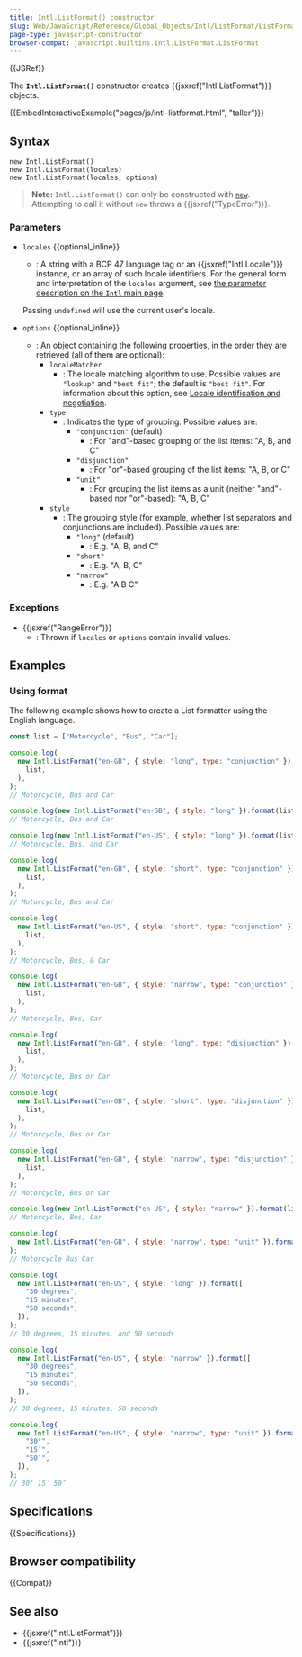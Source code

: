 ```yaml
---
title: Intl.ListFormat() constructor
slug: Web/JavaScript/Reference/Global_Objects/Intl/ListFormat/ListFormat
page-type: javascript-constructor
browser-compat: javascript.builtins.Intl.ListFormat.ListFormat
---
```


{{JSRef}}

The **`Intl.ListFormat()`** constructor creates {{jsxref("Intl.ListFormat")}} objects.

{{EmbedInteractiveExample("pages/js/intl-listformat.html", "taller")}}

## Syntax

```js-nolint
new Intl.ListFormat()
new Intl.ListFormat(locales)
new Intl.ListFormat(locales, options)
```

> **Note:** `Intl.ListFormat()` can only be constructed with [`new`](/en-US/docs/Web/JavaScript/Reference/Operators/new). Attempting to call it without `new` throws a {{jsxref("TypeError")}}.

### Parameters

- `locales` {{optional_inline}}
  - : A string with a BCP 47 language tag or an {{jsxref("Intl.Locale")}} instance, or an array of such locale identifiers. For the general form and interpretation of the `locales` argument, see [the parameter description on the `Intl` main page](/en-US/docs/Web/JavaScript/Reference/Global_Objects/Intl#locales_argument).

  Passing `undefined` will use the current user's locale.

- `options` {{optional_inline}}
  - : An object containing the following properties, in the order they are retrieved (all of them are optional):
    - `localeMatcher`
      - : The locale matching algorithm to use. Possible values are `"lookup"` and `"best fit"`; the default is `"best fit"`. For information about this option, see [Locale identification and negotiation](/en-US/docs/Web/JavaScript/Reference/Global_Objects/Intl#locale_identification_and_negotiation).
    - `type`
      - : Indicates the type of grouping. Possible values are:
        - `"conjunction"` (default)
          - : For "and"-based grouping of the list items: "A, B, and C"
        - `"disjunction"`
          - : For "or"-based grouping of the list items: "A, B, or C"
        - `"unit"`
          - : For grouping the list items as a unit (neither "and"-based nor "or"-based): "A, B, C"
    - `style`
      - : The grouping style (for example, whether list separators and conjunctions are included). Possible values are:
        - `"long"` (default)
          - : E.g. "A, B, and C"
        - `"short"`
          - : E.g. "A, B, C"
        - `"narrow"`
          - : E.g. "A B C"

### Exceptions

- {{jsxref("RangeError")}}
  - : Thrown if `locales` or `options` contain invalid values.

## Examples

### Using format

The following example shows how to create a List formatter using the English language.

```js
const list = ["Motorcycle", "Bus", "Car"];

console.log(
  new Intl.ListFormat("en-GB", { style: "long", type: "conjunction" }).format(
    list,
  ),
);
// Motorcycle, Bus and Car

console.log(new Intl.ListFormat("en-GB", { style: "long" }).format(list));
// Motorcycle, Bus and Car

console.log(new Intl.ListFormat("en-US", { style: "long" }).format(list));
// Motorcycle, Bus, and Car

console.log(
  new Intl.ListFormat("en-GB", { style: "short", type: "conjunction" }).format(
    list,
  ),
);
// Motorcycle, Bus and Car

console.log(
  new Intl.ListFormat("en-US", { style: "short", type: "conjunction" }).format(
    list,
  ),
);
// Motorcycle, Bus, & Car

console.log(
  new Intl.ListFormat("en-GB", { style: "narrow", type: "conjunction" }).format(
    list,
  ),
);
// Motorcycle, Bus, Car

console.log(
  new Intl.ListFormat("en-GB", { style: "long", type: "disjunction" }).format(
    list,
  ),
);
// Motorcycle, Bus or Car

console.log(
  new Intl.ListFormat("en-GB", { style: "short", type: "disjunction" }).format(
    list,
  ),
);
// Motorcycle, Bus or Car

console.log(
  new Intl.ListFormat("en-GB", { style: "narrow", type: "disjunction" }).format(
    list,
  ),
);
// Motorcycle, Bus or Car

console.log(new Intl.ListFormat("en-US", { style: "narrow" }).format(list));
// Motorcycle, Bus, Car

console.log(
  new Intl.ListFormat("en-GB", { style: "narrow", type: "unit" }).format(list),
);
// Motorcycle Bus Car

console.log(
  new Intl.ListFormat("en-US", { style: "long" }).format([
    "30 degrees",
    "15 minutes",
    "50 seconds",
  ]),
);
// 30 degrees, 15 minutes, and 50 seconds

console.log(
  new Intl.ListFormat("en-US", { style: "narrow" }).format([
    "30 degrees",
    "15 minutes",
    "50 seconds",
  ]),
);
// 30 degrees, 15 minutes, 50 seconds

console.log(
  new Intl.ListFormat("en-US", { style: "narrow", type: "unit" }).format([
    "30°",
    "15′",
    "50″",
  ]),
);
// 30° 15′ 50″
```

## Specifications

{{Specifications}}

## Browser compatibility

{{Compat}}

## See also

- {{jsxref("Intl.ListFormat")}}
- {{jsxref("Intl")}}
